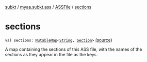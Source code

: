 [subkt](../../index.md) / [myaa.subkt.ass](../index.md) / [ASSFile](index.md) / [sections](./sections.md)

# sections

`val sections: `[`MutableMap`](https://kotlinlang.org/api/latest/jvm/stdlib/kotlin.collections/-mutable-map/index.html)`<`[`String`](https://kotlinlang.org/api/latest/jvm/stdlib/kotlin/-string/index.html)`, `[`Section`](../-section/index.md)`>` [(source)](https://github.com/Myaamori/SubKt/blob/0.1.8/src/main/kotlin/myaa/subkt/ass/parser.kt#L98)

A map containing the sections of this ASS file, with the names of
the sections as they appear in the file as the keys.


